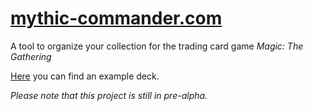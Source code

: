 # [mythic-commander.com](https://mythic-commander.com)

A tool to organize your collection for the trading card game _Magic: The Gathering_

[Here](https://mythic-commander.com/decks/qriv5gccz-a2vnqndls-zu9m84ii5-g7xbaqj34) you can find an example deck.

_Please note that this project is still in pre-alpha._
